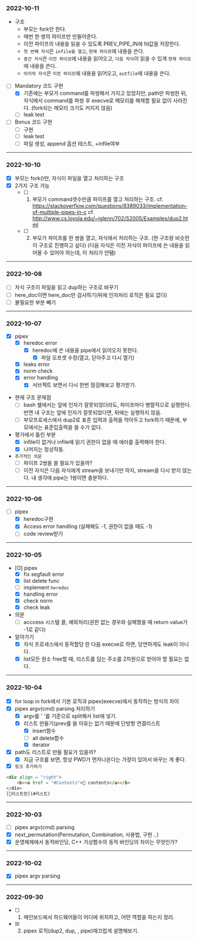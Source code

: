 ### 2022-10-11

- 구조
    - 부모는 fork만 한다.
    - 매번 한 쌍의 파이프만 만들어준다.
    - 이전 파이프의 내용을 읽을 수 있도록 PREV_PIPE_IN에 fd값을 저장한다.
    - `첫 번째 자식`은 `infile을 열고`, `현재 파이프`에 내용을 쓴다.
    - `중간 자식`은 `이전 파이프`에 내용을 읽어오고, `다음 자식`이 읽을 수 있게 `현재 파이프`에 내용을 쓴다.
    - `마지막 자식`은 `이전 파이프`에 내용을 읽어오고, `outfile`에 내용을 쓴다.

- [ ] Mandatory 코드 구현
	- [X] 기존에는 부모가 command를 파씽해서 가지고 있었지만, path만 파씽한 뒤, 자식에서 command를 파씽 후 execve로 메모리를 해제할 필요 없이 사라진다. (fork되는 메모리 크기도 커지지 않음)
	- [ ] leak test
- [ ] Bonus 코드 구현
	- [ ] 구현
	- [ ] leak test
	- [ ] 파일 생성, append 옵션 테스트, +infile여부

---
### 2022-10-10
- [X] 부모는 fork()만, 자식이 파일을 열고 처리하는 구조
- [X] 2가지 구조 가능
	- [ ] 1. 부모가 command갯수만큼 파이프를 열고 처리하는 구조.
		cf. https://stackoverflow.com/questions/8389033/implementation-of-multiple-pipes-in-c
		cf. http://www.cs.loyola.edu/~jglenn/702/S2005/Examples/dup2.html
	- [ ] 2. 부모가 파이프를 한 쌍을 열고, 자식에서 처리하는 구조. (현 구조랑 비슷한 이 구조로 진행하고 싶다)
	(다음 자식은 이전 자식이 파이프에 쓴 내용을 읽어올 수 있어야 하는데, 이 처리가 안됌)

---
### 2022-10-08
- [ ] 자식 구조이 파일을 읽고 dup하는 구조로 바꾸기
- [ ] here_doc이면 here_doc만 검사하기(뒤에 인자처리 로직은 필요 없다)
- [ ] 불필요한 부분 빼기

---
### 2022-10-07
- [X] pipex
	- [X] heredoc error 
		- [X] heredoc에 쓴 내용을 pipe에서 읽어오지 못한다.
			- [X] 파일 오프셋 수정(열고, 닫아주고 다시 열기)
	- [X] leaks error
	- [X] norm check
	- [X] error handling
		- [X] 서브젝트 보면서 다시 한번 점검해보고 평가받기.
- 현재 구조 문제점
	- [ ] bash 쉘에서는 앞에 인자가 잘못되었더라도, 파이프마다 병렬적으로 실행한다. 반면 내 구조는 앞에 인자가 잘못되었다면, 뒤에는 실행하지 않음.
	- [ ] 부모프로세스에서 dup2로 표준 입력과 출력을 막아두고 fork하기 때문에, 부모에서는 표준입출력을 쓸 수가 없다.
- 평가에서 틀린 부분
	- [X] infile이 없거나 infile에 읽기 권한이 없을 때 에러를 출력해야 한다.
	- [X] 나머지는 정상작동.
- `추가적인 의문`
	- [ ] 파이프 2쌍을 쓸 필요가 있을까?
	- [ ] 이전 자식은 다음 자식에게 stream을 보내기만 하지, stream을 다시 받지 않는다. 내 생각에 pipe는 1쌍이면 충분하다.
	
---
### 2022-10-06
- [ ] pipex
	- [X] heredoc구현
	- [X] Access error handling (실패해도 -1, 권한이 없을 때도 -1)
	- [ ] code review받기

---
### 2022-10-05
- [O] pipex
	- [X] fix segfault error
	- [X] list delete func
	- [ ] implement `heredoc`
	- [X] handling error
	- [X] check norm
	- [X] check leak
- 의문
	- [ ] acccess 시스템 콜, 예외처리(권한 없는 경우와 실패했을 때 return value가 -1로 같다)
- 알아가기 
	- [X] 자식 프로세스에서 동적할당 한 다음 execve로 하면, 당연하게도 leak이 아니다.
	- [X] list모든 원소 free할 때, 리스트를 담는 주소를 2차원으로 받아야 할 필요는 없다.

---
### 2022-10-04
- [X] for loop in fork에서 기본 로직과 pipex(execve)에서 동작하는 방식의 차이
- [X] pipex argv(cmd) parsing 처리하기
	- [X] argv를 ' '를 기준으로 split해서 list에 넣기.
	- [X] 리스트 만들기(prev를 쓸 이유는 없기 때문에 단방향 연결리스트
		- [X] insert함수
		- [ ] all delete함수
		- [X] iterator
- [X] path도 리스트로 만들 필요가 있을까?
	- [X] 지금 구조를 보면, 항상 PWD가 먼저나온다는 가정이 있어서 바꾸는 게 좋다.
- [X] `링크 추가하기`

```html
<div align = "right">
	<b><a href = "#Contents">🎈 contents</a></b>
</div>
[🎈리스트란](#리스트)
```
---
### 2022-10-03
- [ ] pipex argv(cmd) parsing
- [X] next_permutation(Permutation, Combination, 사용법, 구현 ..)
- [X] 운영체제에서 동적바인딩, C++ 가상함수의 동적 바인딩의 차이는 무엇인가?

---
### 2022-10-02
- [X] pipex argv parsing

---
### 2022-09-30
- [ ] 1. 메인보드에서 하드웨어들이 어디에 위치하고, 어떤 역할을 하는지 정리.
- [X] 2. pipex 로직(dup2, dup, , pipe)매끄럽게 설명해보기.
